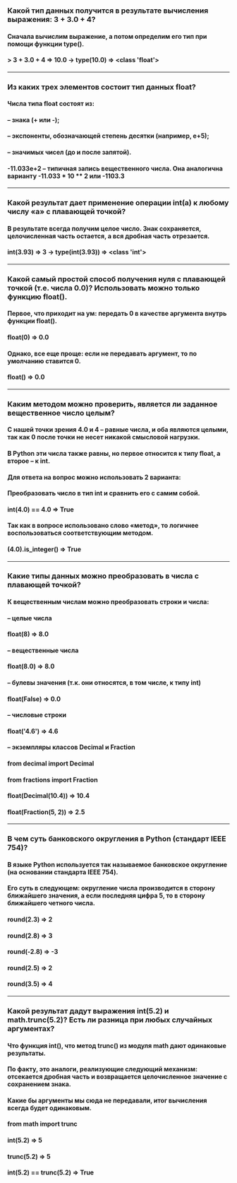 ### Какой тип данных получится в результате вычисления выражения: 3 + 3.0 + 4?
#### Сначала вычислим выражение, а потом определим его тип при помощи функции type().
#### > 3 + 3.0 + 4 => 10.0 -> type(10.0) => <class 'float'>
___
### Из каких трех элементов состоит тип данных float?
#### Числа типа float состоят из:
#### – знака (+ или -);
#### – экспоненты, обозначающей степень десятки (например, е+5);
#### – значимых чисел (до и после запятой).
#### -11.033e+2 – типичная запись вещественного числа. Она аналогична варианту -11.033 * 10 ** 2 или -1103.3
___
### Какой результат дает применение операции int(a) к любому числу «а» с плавающей точкой?
#### В результате всегда получим целое число. Знак сохраняется, целочисленная часть остается, а вся дробная часть отрезается.
#### int(3.93) => 3 -> type(int(3.93)) => <class 'int'>
___
### Какой самый простой способ получения нуля с плавающей точкой (т.е. числа 0.0)? Использовать можно только функцию float().
#### Первое, что приходит на ум: передать 0 в качестве аргумента внутрь функции float().
#### float(0) => 0.0
#### Однако, все еще проще: если не передавать аргумент, то по умолчанию ставится 0.
#### float() => 0.0
___
### Каким методом можно проверить, является ли заданное вещественное число целым?
#### С нашей точки зрения 4.0 и 4 – равные числа, и оба являются целыми, так как 0 после точки не несет никакой смысловой нагрузки. 
#### В Python эти числа также равны, но первое относится к типу float, а второе – к int.
#### Для ответа на вопрос можно использовать 2 варианта:
#### Преобразовать число в тип int и сравнить его с самим собой.
#### int(4.0) == 4.0 => True
#### Так как в вопросе использовано слово «метод», то логичнее воспользоваться соответствующим методом.
#### (4.0).is_integer() => True
___
### Какие типы данных можно преобразовать в числа с плавающей точкой?
#### К вещественным числам можно преобразовать строки и числа:
#### – целые числа
#### float(8) => 8.0
#### – вещественные числа
#### float(8.0) => 8.0
#### – булевы значения (т.к. они относятся, в том числе, к типу int)
#### float(False) => 0.0
#### – числовые строки
#### float('4.6') => 4.6
#### – экземпляры классов Decimal и Fraction
#### from decimal import Decimal
#### from fractions import Fraction
#### float(Decimal(10.4)) => 10.4
#### float(Fraction(5, 2)) => 2.5
___
### В чем суть банковского округления в Python (стандарт IEEE 754)?
#### В языке Python используется так называемое банковское округление (на основании стандарта IEEE 754). 
#### Его суть в следующем: округление числа производится в сторону ближайшего значения, а если последняя цифра 5, то в сторону ближайшего четного числа.
#### round(2.3) => 2
#### round(2.8) => 3
#### round(-2.8) => -3
#### round(2.5) => 2
#### round(3.5) => 4
___
### Какой результат дадут выражения int(5.2) и math.trunc(5.2)? Есть ли разница при любых случайных аргументах?
#### Что функция int(), что метод trunc() из модуля math дают одинаковые результаты. 
#### По факту, это аналоги, реализующие следующий механизм: отсекается дробная часть и возвращается целочисленное значение с сохранением знака.
#### Какие бы аргументы мы сюда не передавали, итог вычисления всегда будет одинаковым.
#### from math import trunc
#### int(5.2) => 5
#### trunc(5.2) => 5
#### int(5.2) == trunc(5.2) => True
